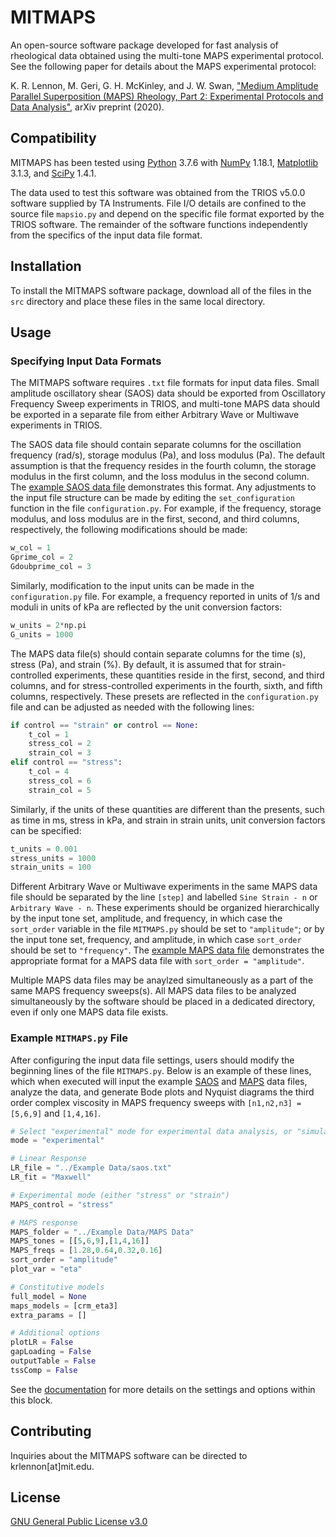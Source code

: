 # MITMAPS

An open-source software package developed for fast analysis of rheological data obtained using the multi-tone MAPS experimental protocol. See the following paper for details about the MAPS experimental protocol:

K. R. Lennon, M. Geri, G. H. McKinley, and J. W. Swan, ["Medium Amplitude Parallel Superposition (MAPS) Rheology, Part 2: Experimental Protocols and Data Analysis"](https://arxiv.org/abs/2006.09465), arXiv preprint (2020).

## Compatibility

MITMAPS has been tested using [Python](https://www.python.org/downloads/) 3.7.6 with [NumPy](https://numpy.org/install/) 1.18.1, [Matplotlib](https://matplotlib.org/downloads.html) 3.1.3, and [SciPy](https://www.scipy.org/install.html) 1.4.1.

The data used to test this software was obtained from the TRIOS v5.0.0 software supplied by TA Instruments. File I/O details are confined to the source file `mapsio.py` and depend on the specific file format exported by the TRIOS software. The remainder of the software functions independently from the specifics of the input data file format.

## Installation

To install the MITMAPS software package, download all of the files in the `src` directory and place these files in the same local directory.

## Usage

### Specifying Input Data Formats

The MITMAPS software requires `.txt` file formats for input data files. Small amplitude oscillatory shear (SAOS) data should be exported from Oscillatory Frequency Sweep experiments in TRIOS, and multi-tone MAPS data should be exported in a separate file from either Arbitrary Wave or Multiwave experiments in TRIOS.

The SAOS data file should contain separate columns for the oscillation frequency (rad/s), storage modulus (Pa), and loss modulus (Pa). The default assumption is that the frequency resides in the fourth column, the storage modulus in the first column, and the loss modulus in the second column. The [example SAOS data file](saos.txt) demonstrates this format. Any adjustments to the input file structure can be made by editing the `set_configuration` function in the file `configuration.py`. For example, if the frequency, storage modulus, and loss modulus are in the first, second, and third columns, respectively, the following modifications should be made:

```python
w_col = 1
Gprime_col = 2
Gdoubprime_col = 3
```

Similarly, modification to the input units can be made in the `configuration.py` file. For example, a frequency reported in units of 1/s and moduli in units of kPa are reflected by the unit conversion factors:

```python
w_units = 2*np.pi
G_units = 1000
```

The MAPS data file(s) should contain separate columns for the time (s), stress (Pa), and strain (%). By default, it is assumed that for strain-controlled experiments, these quantities reside in the first, second, and third columns, and for stress-controlled experiments in the fourth, sixth, and fifth columns, respectively. These presets are reflected in the `configuration.py` file and can be adjusted as needed with the following lines:

```python
if control == "strain" or control == None:
	t_col = 1
	stress_col = 2
	strain_col = 3
elif control == "stress":
	t_col = 4
	stress_col = 6
	strain_col = 5
```

Similarly, if the units of these quantities are different than the presents, such as time in ms, stress in kPa, and strain in strain units, unit conversion factors can be specified:

```python
t_units = 0.001
stress_units = 1000
strain_units = 100
```

Different Arbitrary Wave or Multiwave experiments in the same MAPS data file should be separated by the line `[step]` and labelled `Sine Strain - n` or `Arbitrary Wave - n`. These experiments should be organized hierarchically by the input tone set, amplitude, and frequency, in which case the `sort_order` variable in the file `MITMAPS.py` should be set to `"amplitude"`; or by the input tone set, frequency, and amplitude, in which case `sort_order` should be set to `"frequency"`. The [example MAPS data file](maps.txt) demonstrates the appropriate format for a MAPS data file with `sort_order = "amplitude"`.

Multiple MAPS data files may be anaylzed simultaneously as a part of the same MAPS frequency sweeps(s). All MAPS data files to be analyzed simultaneously by the software should be placed in a dedicated directory, even if only one MAPS data file exists.

### Example `MITMAPS.py` File

After configuring the input data file settings, users should modify the beginning lines of the file `MITMAPS.py`. Below is an example of these lines, which when executed will input the example [SAOS](saos.txt) and [MAPS](maps.txt) data files, analyze the data, and generate Bode plots and Nyquist diagrams the third order complex viscosity in MAPS frequency sweeps with `[n1,n2,n3] = [5,6,9]` and `[1,4,16]`.

```python
# Select "experimental" mode for experimental data analysis, or "simulation" mode for model predictions/simulations only
mode = "experimental"

# Linear Response
LR_file = "../Example Data/saos.txt"
LR_fit = "Maxwell"

# Experimental mode (either "stress" or "strain")
MAPS_control = "stress"

# MAPS response
MAPS_folder = "../Example Data/MAPS Data"
MAPS_tones = [[5,6,9],[1,4,16]]
MAPS_freqs = [1.28,0.64,0.32,0.16]
sort_order = "amplitude"
plot_var = "eta"

# Constitutive models
full_model = None
maps_models = [crm_eta3]
extra_params = []

# Additional options
plotLR = False
gapLoading = False
outputTable = False
tssComp = False
```

See the [documentation](docs/settings.md) for more details on the settings and options within this block.

## Contributing
Inquiries about the MITMAPS software can be directed to krlennon[at]mit.edu.

## License
[GNU General Public License v3.0](https://choosealicense.com/licenses/gpl-3.0/)
